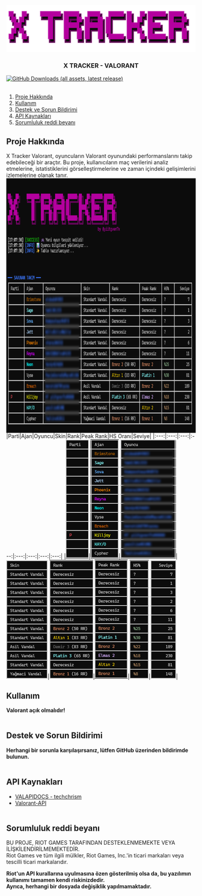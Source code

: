 <p align="center">
    <a href="https://github.com/7xyiit/X-Tracker-VALORANT/">
        <img src="assets/header.png" alt="Logo" width="533" height="125">
    </a>
<h3 align="center"> X TRACKER - VALORANT</h3>
    <a href="https://github.com/7xyiit/X-Tracker-VALORANT/releases/">
        <img alt="GitHub Downloads (all assets, latest release)" src="https://img.shields.io/github/downloads/7xyiit/X-Tracker-VALORANT/latest/total?style=for-the-badge&logo=github&logoSize=16&label=DOWNLOADS&color=green">
    </a>
  <br><br>
  <ol>
    <li><a href="#proje-hakkında">Proje Hakkında</a></li>
    <li><a href="#kullanım">Kullanım</a></li>
    <li><a href="#destek-ve-sorun-bildirimi">Destek ve Sorun Bildirimi</a></li>
    <li><a href="#api-kaynakları">API Kaynakları</a></li>
    <li><a href="#sorumluluk-reddi-beyanı">Sorumluluk reddi beyanı</a></li>
  </ol>

## Proje Hakkında
X Tracker Valorant, oyuncuların Valorant oyunundaki performanslarını takip edebileceği bir araçtır. Bu proje, kullanıcıların maç verilerini analiz etmelerine, istatistiklerini görselleştirmelerine ve zaman içindeki gelişimlerini izlemelerine olanak tanır.
<br>
<img src="assets/ekran.png" width="1000" height="675" align="center">
|Parti|Ajan|Oyuncu|Skin|Rank|Peak Rank|HS Oranı|Seviye|
|:---:|:---:|:---:|:---:|:---:|:---:|:---:|:---:|
|![Parti](assets/parti.png)|![Ajan](assets/ajan.png)|![Oyuncu](assets/oyuncu.png)|![Skin](assets/skin.png)|![Rank](assets/rank.png)|![Peak](assets/peak_rank.png)|![HS](assets/hs_orani.png)|![Seviye](assets/seviye.png)|

## Kullanım
**Valorant açık olmalıdır!**
<br><br>
## Destek ve Sorun Bildirimi
**Herhangi bir sorunla karşılaşırsanız, lütfen GitHub üzerinden bildirimde bulunun.**
<br><br>
## API Kaynakları
- [VALAPIDOCS - techchrism](https://valapidocs.techchrism.me/)
- [Valorant-API](https://valorant-api.com/)
<br><br>
## Sorumluluk reddi beyanı
BU PROJE, RIOT GAMES TARAFINDAN DESTEKLENMEMEKTE VEYA İLİŞKİLENDİRİLMEMEKTEDİR. <br> Riot Games ve tüm ilgili mülkler, Riot Games, Inc.'in ticari markaları veya tescilli ticari markalarıdır. 

**Riot'un API kurallarına uyulmasına özen gösterilmiş olsa da, bu yazılımın kullanımı tamamen kendi riskinizdedir. <br>Ayrıca, herhangi bir dosyada değişiklik yapılmamaktadır.**
